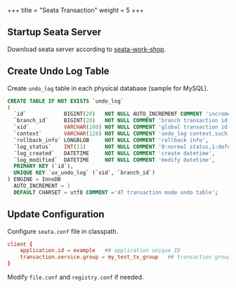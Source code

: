 +++
title = "Seata Transaction"
weight = 5
+++

## Startup Seata Server

Download seata server according to [seata-work-shop](https://github.com/seata/seata-workshop).

## Create Undo Log Table

Create `undo_log` table in each physical database (sample for MySQL).

```sql
CREATE TABLE IF NOT EXISTS `undo_log`
(
  `id`            BIGINT(20)   NOT NULL AUTO_INCREMENT COMMENT 'increment id',
  `branch_id`     BIGINT(20)   NOT NULL COMMENT 'branch transaction id',
  `xid`           VARCHAR(100) NOT NULL COMMENT 'global transaction id',
  `context`       VARCHAR(128) NOT NULL COMMENT 'undo_log context,such as serialization',
  `rollback_info` LONGBLOB     NOT NULL COMMENT 'rollback info',
  `log_status`    INT(11)      NOT NULL COMMENT '0:normal status,1:defense status',
  `log_created`   DATETIME     NOT NULL COMMENT 'create datetime',
  `log_modified`  DATETIME     NOT NULL COMMENT 'modify datetime',
  PRIMARY KEY (`id`),
  UNIQUE KEY `ux_undo_log` (`xid`, `branch_id`)
) ENGINE = InnoDB
  AUTO_INCREMENT = 1
  DEFAULT CHARSET = utf8 COMMENT ='AT transaction mode undo table';
```

## Update Configuration

Configure `seata.conf` file in classpath.

```conf
client {
    application.id = example   ## application unique ID
    transaction.service.group = my_test_tx_group   ## transaction group
}
```

Modify `file.conf` and `registry.conf` if needed.

